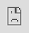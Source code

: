 # RealAmericans

<iframe src="https://share.synthesia.io/embeds/videos/3b665bff-f985-4f4f-bed7-b65d40700a02" loading="lazy" title="Synthesia video player - Your AI video" allow="encrypted-media; fullscreen;" style="position: absolute; width: 100%; height: 100%; top: 0; left: 0; border: none; padding: 0; margin: 0; overflow:hidden;"></iframe>

a platform that respects freedom of speech and allows you to meet people with different views
https://realamericans.herokuapp.com/
